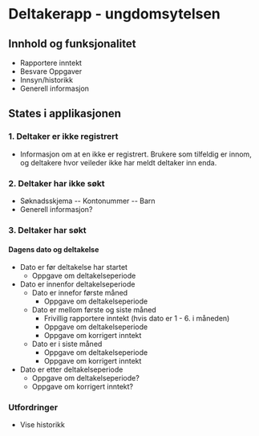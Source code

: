 # Deltakerapp - ungdomsytelsen

## Innhold og funksjonalitet

- Rapportere inntekt
- Besvare Oppgaver
- Innsyn/historikk
- Generell informasjon

## States i applikasjonen

### 1. Deltaker er ikke registrert

- Informasjon om at en ikke er registrert. Brukere som tilfeldig er innom, og deltakere hvor veileder ikke har meldt deltaker inn enda.

### 2. Deltaker har ikke søkt

- Søknadsskjema
  -- Kontonummer
  -- Barn
- Generell informasjon?

### 3. Deltaker har søkt

#### Dagens dato og deltakelse

- Dato er før deltakelse har startet
    - Oppgave om deltakelseperiode
- Dato er innenfor deltakelseperiode
    - Dato er innefor første måned
        - Oppgave om deltakelseperiode
    - Dato er mellom første og siste måned
        - Frivillig rapportere inntekt (hvis dato er 1 - 6. i måneden)
        - Oppgave om deltakelseperiode
        - Oppgave om korrigert inntekt
    - Dato er i siste måned
        - Oppgave om deltakelseperiode
        - Oppgave om korrigert inntekt
- Dato er etter deltakelseperiode
    - Oppgave om deltakelseperiode?
    - Oppgave om korrigert inntekt?

### Utfordringer

- Vise historikk

